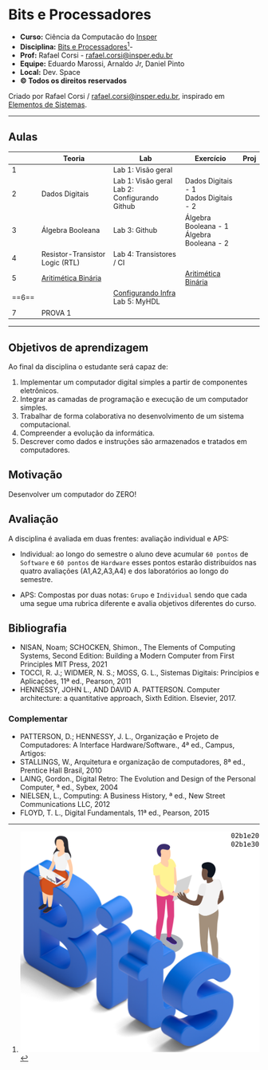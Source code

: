 # Bits e Processadores

- **Curso:** Ciência da Computacão do [Insper](https://www.insper.edu.br/)
- **Disciplina:** [Bits e Processadores]()[^1]- 
- **Prof:** Rafael Corsi - rafael.corsi@insper.edu.br
- **Equipe:** Eduardo Marossi, Arnaldo Jr, Daniel Pinto
- **Local:** Dev. Space
- **© Todos os direitos reservados**

[^1]:![](assets/bits.png)

Criado por Rafael Corsi / rafael.corsi@insper.edu.br, inspirado em [Elementos de Sistemas](github.com/insper/z01.1).

-------------------------

## Aulas


|       | Teoria                                                                               | Lab                                                                                              | Exercício                                                                        | Proj |
|-------|--------------------------------------------------------------------------------------|--------------------------------------------------------------------------------------------------|----------------------------------------------------------------------------------|------|
| 1     |                                                                                      | Lab 1: Visão geral                                                                               |                                                                                  |      |
| 2     | Dados Digitais                                                                       | Lab 1: Visão geral<br>Lab 2: Configurando Github                                                 | Dados Digitais - 1<br>Dados Digitais - 2                                         |      |
| 3     | Álgebra Booleana                                                                     | Lab 3: Github                                                                                    | Álgebra Booleana - 1<br>Álgebra Booleana - 2                                     |      |
| 4     | Resistor-Transistor Logic (RTL)                                                      | Lab 4: Transistores / CI                                                                         |                                                                                  |      |
| 5     | [Aritimética Binária](/bits-e-proc/commum-content/teoria/Teoria-Aritmetica-Binaria/) |                                                                                                  | [Aritimética Binária](commum-content/exercicios/Exercicios-Aritmetica-Booleana/) |      |
| ==6== |                                                                                      | [Configurando Infra](https://insper.github.io/bits-e-proc/util/infra-docker/)  <br> Lab 5: MyHDL |                                                                                  |      |
| 7     | PROVA 1                                                                              |                                                                                                  |                                                                                  |      |

-------------------------

## Objetivos de aprendizagem

Ao final da disciplina o estudante será capaz de:

1. Implementar um computador digital simples a partir de componentes eletrônicos.
2. Integrar as camadas de programação e execução de um computador simples.
3. Trabalhar de forma colaborativa no desenvolvimento de um sistema computacional.
4. Compreender a evolução da informática.
5. Descrever como dados e instruções são armazenados e tratados em computadores.

## Motivação

Desenvolver um computador do ZERO! 

## Avaliação

A disciplina é avaliada em duas frentes: avaliação individual e APS:

- Individual: ao longo do semestre o aluno deve acumular `60 pontos` de `Software` e `60 pontos` de `Hardware` 
esses pontos estarão distribuídos nas quatro avaliações (A1,A2,A3,A4) e dos laboratórios ao longo do semestre. 

- APS: Compostas por duas notas: `Grupo` e `Individual` sendo que cada uma segue uma 
rubrica diferente e avalia objetivos diferentes do curso.

## Bibliografia

- NISAN, Noam; SCHOCKEN, Shimon., The Elements of Computing Systems, Second Edition: Building a Modern Computer from First Principles MIT Press, 2021
- TOCCI, R. J.; WIDMER, N. S.; MOSS, G. L., Sistemas Digitais: Princípios e Aplicações, 11ª ed., Pearson, 2011
- HENNESSY, JOHN L., AND DAVID A. PATTERSON. Computer architecture: a quantitative approach, Sixth Edition. Elsevier, 2017.

### Complementar

- PATTERSON, D.; HENNESSY, J. L., Organização e Projeto de Computadores: A Interface Hardware/Software., 4ª ed., Campus, Artigos:
- STALLINGS, W., Arquitetura e organização de computadores, 8ª ed., Prentice Hall Brasil, 2010
- LAING, Gordon., Digital Retro: The Evolution and Design of the Personal Computer, ª ed., Sybex, 2004
- NIELSEN, L., Computing: A Business History, ª ed., New Street Communications LLC, 2012
- FLOYD, T. L., Digital Fundamentals, 11ª ed., Pearson, 2015

